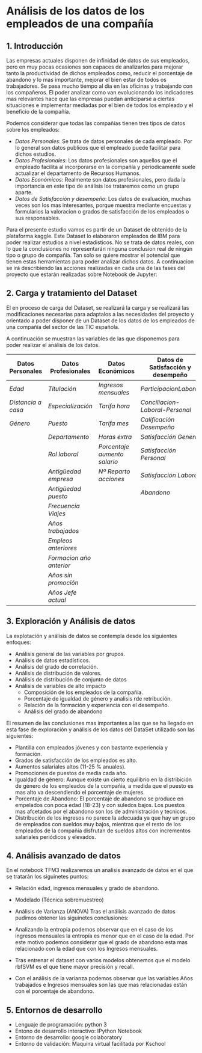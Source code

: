 # Análisis de los datos de los empleados de una compañía
## 1. Introducción
Las empresas actuales disponen de infinidad de datos de sus empleados, pero en muy pocas ocasiones son capaces de analizarlos para mejorar tanto la productividad de dichos empleados como, reducir el porcentaje de abandono y lo mas importante, mejorar el bien estar de todos os trabajadores. Se pasa mucho tiempo al dia en las oficinas y trabajando con los compañeros. El poder analizar como van evolucionando los indicadores mas relevantes hace que las empresas puedan anticiparse a ciertas situaciones e implementar mediadas por el bien de todos los empleado y el beneficio de la compañía.

Podemos considerar que todas las compañías tienen tres tipos de datos sobre los empleados:
* *Datos Personales*: Se trata de datos personales de cada empleado. Por lo general son datos publicos que el empleado puede facilitar para dichos estudios.
* *Datos Profesionales*: Los datos profesionales son aquellos que el empleado facilita al incorporarse en la compañía y periodicamente suele actualizar el departamento de Recursos Humanos.
* *Datos Económicos*: Realmente son datos profesionales, pero dada la importancia en este tipo de análisis los trataremos como un grupo aparte.
* *Datos de Satisfacción y desempeño*: Los datos de evaluación, muchas veces son los mas interesantes, porque muestra mediante encuestas y formularios la valoracion o grados de satisfacción de los empleados o sus responsables.

Para el presente estudio vamos es partir de un Dataset de obtenido de la plataforma kaggle. Este Dataset lo elaboraron empleados de IBM para poder realizar estudios a nivel estadisticos. No se trata de datos reales, con lo que la conclusiones no representarán ninguna conclusion real de ningún tipo o grupo de compañía. Tan solo se quiere mostrar el potencial que tienen estas herramientas para poder analizar dichos datos.
A continuacion se irá describiendo las acciones realizadas en cada una de las fases del proyecto que estarán realizadas sobre Notebook de Jupyter:

## 2. Carga y tratamiento del Dataset
El en proceso de carga del Dataset, se realizará la carga y se realizará las modificaciones necesarias para adaptalos a las necesidades del proyecto y orientado a poder disponer de un Dataset de los datos de los empleados de una compañía del sector de las TIC española.

A continuación se muestran las variables de las que disponemos para poder realizar el análisis de los datos.

| Datos Personales | Datos Profesionales | Datos Económicos| Datos de Satisfacción y desempeño|
| --- | --- |--- |--- |
| *Edad* | *Titulación* |*Ingresos mensuales* |*ParticipacionLaboral* |
| *Distancia a casa* | *Especialización* | *Tarifa hora* |*Conciliacion-Laboral-Personal* |
| *Género* | *Puesto*| *Tarifa mes* |*Calificación Desempeño* |
|  | *Departamento* | *Horas extra* | *Satisfacción General* |
|  | *Rol laboral* | *Porcentaje aumento salario* | *Satisfacción Personal* |
|  | *Antigüedad empresa* | *Nº Reparto acciones* | *Satisfacción Laboral* |
|  | *Antigüedad puesto* | |*Abandono*|
|  | *Frecuencia Viajes* | |
|  | *Años trabajados* | |
|  | *Empleos anteriores* | |
|  | *Formacion año anterior* | |
|  | *Años sin promoción* | |
|  | *Años Jefe actual* | |

## 3. Exploración y Análisis de datos
La explotación y análisis de datos se contempla desde los siguientes enfoques:
- Análisis general de las variables por grupos.
- Análisis de datos estadísticos.
- Análisis del grado de correlación.
- Análisis de distribución de valores.
- Análisis de distribución de conjunto de datos
- Análisis de variables de alto impacto
  - Composición de los empleados de la compañía.
  - Porcentaje de igualdad de género y analisis rde retribución.
  - Relación de la formación y experiencia con el desempeño.
  - Análisis del grado de abandono

El resumen de las conclusiones mas importantes a las que se ha llegado en esta fase de exploración y análisis de los datos del DataSet utilizado son las siguientes:

- Plantilla con empleados jóvenes y con bastante experiencia y formación.
- Grados de satisfacción de los empleados es alto.
- Aumentos salariales altos (11-25 % anuales).
- Promociones de puestos de media cada año.
- Igualdad de género: Aunque existe un cierto equilibrio en la distribición de género de los empleados de la compañía, a medida que el puesto es mas alto va descendiendo el porcentaje de mujeres. 
- Porcentaje de Abandono: El porcentaje de abandono se produce en empelados con poca edad (18-23) y con suledos bajos. Los puestos mas afcetados por el abandono son los de administración y tecnicos.
- Distribución de los ingresos no parece la adecuada ya que hay un grupo de empleados con sueldos muy bajos, mientras que el resto de los empleados de la compañía disfrutan de sueldos altos con incrementos salariales periódicos y elevados.

## 4. Análisis avanzado de datos
En el notebook TFM3 realizaremos un analisis avanzado de datos en el que se tratarán los siguinetes puntos:
- Relación edad, ingresos mensuales y grado de abandono.
- Modelado (Técnica sobremuestreo)
- Análisis de Varianza (ANOVA)
Tras el análisis avanzado de datos pudimos obtener las siguinetes conclusiones:

- Analizando la entropía podemos observar que en el caso de los ingresos mensuales la entropía es menor que en el caso de la edad. Por este motivo podemos considerar que el grado de abandono esta mas relacionado con la edad que con los Ingresos mensuales.
- Tras entrenar el dataset con varios modelos obtenemos que el modelo rbfSVM es el que tiene mayor precisión y recall.
- Con el análisis de la varianza podemos observar que las variables Años trabajados e Ingresos mensuales son las que mas relacionadas están con el porcentaje de abandono.

## 5. Entornos de desarrollo
- Lenguaje de programación:  python 3
- Entono de desarrollo interactivo: IPython Notebook
- Entorno de desarrollo: google colaboratory
- Entorno de validación: Maquina virtual facilitada por Kschool

